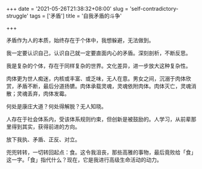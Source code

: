 +++
date = '2021-05-26T21:38:32+08:00'
slug = 'self-contradictory-struggle'
tags = ['矛盾']
title = '自我矛盾的斗争'

+++

矛盾作为人的本质，始终存在于个体中，我想躲避，无法做到。

我一定要认识自己，认识自己就一定要直面内心的矛盾。深刻剖析，不断反思。

我是复杂的个体，存在于同样复杂的世界。文化差异，进一步放大这种复杂性。

肉体更为世人痴迷，内核或丰富、或乏味，无人在意。男女之间，沉溺于肉体欣赏，矛盾不断，最后分道扬镳。肉体承载灵魂，灵魂依附肉体。肉体灭亡，灵魂消散；灵魂丢弃，肉体发霉。

何处是康庄大道？何处得解脱？无人知晓。

人存在于社会体系内，受该体系规则约束，但创新是被鼓励的。人学习，从前辈那里得到其实，获得前进的方向。

放下我执、矛盾、正反、对立。

兜兜转转，一切转回起点：食。这令我沮丧，那些高雅的事物，最后竟败给「食」这一字。「食」指代什么？现在，它是我进行高级生命活动的动力。
